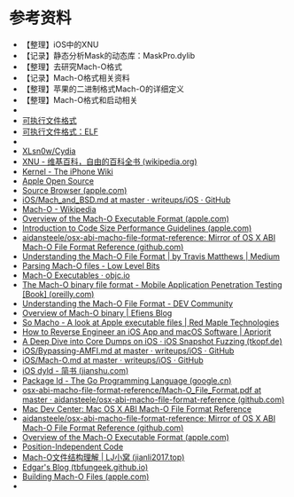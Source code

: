 # 参考资料

* 【整理】iOS中的XNU
* 【记录】静态分析Mask的动态库：MaskPro.dylib
* 【整理】去研究Mach-O格式
* 【记录】Mach-O格式相关资料
* 【整理】苹果的二进制格式Mach-O的详细定义
* 【整理】Mach-O格式和启动相关
* 
* [可执行文件格式](https://book.crifan.org/books/executable_file_format/website/)
* [可执行文件格式：ELF](https://book.crifan.org/books/exec_file_format_elf/website/)
* 
* [XLsn0w/Cydia](https://github.com/XLsn0w/Cydia)
* [XNU - 维基百科，自由的百科全书 (wikipedia.org)](https://zh.wikipedia.org/zh-hans/XNU)
* [Kernel - The iPhone Wiki](https://www.theiphonewiki.com/wiki/Kernel)
* [Apple Open Source](https://opensource.apple.com/)
* [Source Browser (apple.com)](https://opensource.apple.com/source/xnu/)
* [iOS/Mach_and_BSD.md at master · writeups/iOS · GitHub](https://github.com/writeups/iOS/blob/master/About%20iOS/Mach_and_BSD.md)
* [Mach-O - Wikipedia](https://en.wikipedia.org/wiki/Mach-O)
* [Overview of the Mach-O Executable Format (apple.com)](https://developer.apple.com/library/archive/documentation/Performance/Conceptual/CodeFootprint/Articles/MachOOverview.html)
* [Introduction to Code Size Performance Guidelines (apple.com)](https://developer.apple.com/library/archive/documentation/Performance/Conceptual/CodeFootprint/CodeFootprint.html#//apple_ref/doc/uid/10000149-SW1)
* [aidansteele/osx-abi-macho-file-format-reference: Mirror of OS X ABI Mach-O File Format Reference (github.com)](https://github.com/aidansteele/osx-abi-macho-file-format-reference)
* [Understanding the Mach-O File Format | by Travis Matthews | Medium](https://medium.com/@travmath/understanding-the-mach-o-file-format-66cf0354e3f4)
* [Parsing Mach-O files - Low Level Bits](https://lowlevelbits.org/parsing-mach-o-files/)
* [Mach-O Executables · objc.io](https://www.objc.io/issues/6-build-tools/mach-o-executables/)
* [The Mach-O binary file format - Mobile Application Penetration Testing [Book] (oreilly.com)](https://www.oreilly.com/library/view/mobile-application-penetration/9781785883378/ch02s14.html)
* [Understanding the Mach-O File Format - DEV Community](https://dev.to/travmatth/understanding-the-mach-o-file-format-aeh)
* [Overview of Mach-O binary | Efiens Blog](https://blog.efiens.com/post/luibo/osx/macho/)
* [So Macho - A look at Apple executable files | Red Maple Technologies](https://redmaple.tech/blogs/macho-files/)
* [How to Reverse Engineer an iOS App and macOS Software | Apriorit](https://www.apriorit.com/dev-blog/363-how-to-reverse-engineer-os-x-and-ios-software)
* [A Deep Dive into Core Dumps on iOS · iOS Snapshot Fuzzing (tkopf.de)](https://tkopf.de/posts/deep-dive-core-dump/)
* [iOS/Bypassing-AMFI.md at master · writeups/iOS · GitHub](https://github.com/writeups/iOS/blob/master/About%20iOS/Bypassing-AMFI.md)
* [iOS/Mach-O.md at master · writeups/iOS · GitHub](https://github.com/writeups/iOS/blob/master/About%20iOS/Mach-O.md)
* [iOS dyld - 简书 (jianshu.com)](https://www.jianshu.com/p/6894d0f08a44)
* [Package ld - The Go Programming Language (google.cn)](https://golang.google.cn/pkg/cmd/link/internal/ld/)
* [osx-abi-macho-file-format-reference/Mach-O_File_Format.pdf at master · aidansteele/osx-abi-macho-file-format-reference (github.com)](https://github.com/aidansteele/osx-abi-macho-file-format-reference/blob/master/Mach-O_File_Format.pdf)
* [Mac Dev Center: Mac OS X ABI Mach-O File Format Reference](https://web.archive.org/web/20090901205800/http://developer.apple.com/mac/library/documentation/DeveloperTools/Conceptual/MachORuntime/Reference/reference.html)
* [aidansteele/osx-abi-macho-file-format-reference: Mirror of OS X ABI Mach-O File Format Reference (github.com)](https://github.com/aidansteele/osx-abi-macho-file-format-reference)
* [Overview of the Mach-O Executable Format (apple.com)](https://developer.apple.com/library/archive/documentation/Performance/Conceptual/CodeFootprint/Articles/MachOOverview.html)
* [Position-Independent Code](https://developer.apple.com/library/archive/documentation/DeveloperTools/Conceptual/MachOTopics/1-Articles/dynamic_code.html#//apple_ref/doc/uid/TP40002528)
* [Mach-O文件结构理解 | LJ小窝 (jianli2017.top)](https://jianli2017.top/wiki/IOS/MachO/MachO_FileStructure/)
* [Edgar's Blog (tbfungeek.github.io)](https://tbfungeek.github.io/page/7/)
* [Building Mach-O Files (apple.com)](https://developer.apple.com/library/archive/documentation/DeveloperTools/Conceptual/MachOTopics/1-Articles/building_files.html#//apple_ref/doc/uid/TP40001828-SW1)
* 
